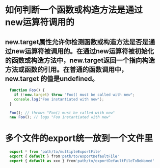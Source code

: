 # 如何判断一个函数或构造方法是通过new运算符调用的

## new.target属性允许你检测函数或构造方法是否是通过new运算符被调用的。在通过new运算符被初始化的函数或构造方法中，new.target返回一个指向构造方法或函数的引用。在普通的函数调用中，new.target 的值是undefined。

``` javascript
  function Foo() {
    if (!new.target) throw "Foo() must be called with new";
    console.log("Foo instantiated with new");
  }

  Foo(); // throws "Foo() must be called with new"
  new Foo(); // logs "Foo instantiated with new"
```

# 多个文件的export统一放到一个文件里
``` javascript
  export * from 'path/to/multipleExportFile'
  export { default } from'path/to/exportDefaultFile' 
  export { default as xxx } from'path/to/exportDefaultFileToBeNamed' 
```